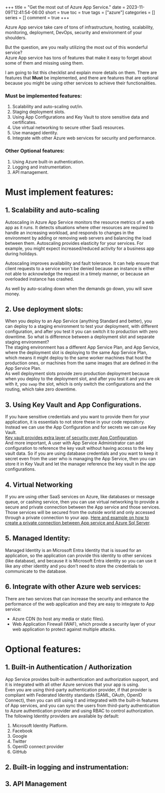 +++
title = "Get the most out of Azure App Service."
date = 2023-11-09T12:41:54-06:00
short = true
toc = true
tags = ["azure"]
categories = []
series = []
comment = true
+++

Azure App service take care of tons of infrastructure, hosting, scalability, monitoring, deployment, DevOps, security and environment of your shoulders.  

But the question, are you really utilizing the most out of this wonderful service?  
Azure App service has tons of features that make it easy to forget about some of them and missing using them.  

I am going to list this checklist and explain more details on them. There are features that **Must** be implemented, and there are features that are optional because you might be using other services to achieve their functionalities.

### Must be implemented features:

1. Scalability and auto-scaling out/in.
2. Staging deployment slots.
3. Using App Configurations and Key Vault to store sensitive data and certificates.  
4. Use virtual networking to secure other SaaS resources.
5. Use managed identity.  
6. Integrate with other Azure web services for security and performance.  

### Other Optional features:
1. Using Azure built-in authentication.
2. Logging and instrumentation.
3. API management.



# Must implement features: 

## 1. Scalability and auto-scaling
Autoscaling in Azure App Service monitors the resource metrics of a web app as it runs. It detects situations where other resources are required to handle an increasing workload, and responds to changes in the environment by adding or removing web servers and balancing the load between them. Autoscaling provides elasticity for your services. For example, you might expect increased/reduced activity for a business app during holidays.

Autoscaling improves availability and fault tolerance. It can help ensure that client requests to a service won't be denied because an instance is either not able to acknowledge the request in a timely manner, or because an overloaded instance has crashed.

As well by auto-scaling down when the demands go down, you will save money.

## 2. Use deployment slots:
When you deploy to an App Service (anything Standard and better), you can deploy to a staging environment to test your deployment, with different configuration, and after you test it you can switch it to production with zero downtime.
So what is difference between a deployment slot and separate staging environment?  
The staging environment has a different App Service Plan, and App Service, where the deployment slot is deploying to the same App Service Plan, which means it might deploy to the same worker machines that host the production ones, or machines from the same images that are defined in the App Service Plan.  
As well deployment slots provide zero production deployment because when you deploy to the deployment slot, and after you test it and you are ok with it, you `swap` the slot, which is only switch the configurations and the routing, which take zero downtime.  


## 3. Using Key Vault and App Configurations.
If you have sensitive credentials and you want to provide them for your application, it is essentials to not store these in your code repository.  Instead we can use the App Configuration and for secrets we can use Key Vault.  
[Key vault provides extra layer of security over App Configuration](https://learn.microsoft.com/en-us/azure/azure-app-configuration/faq#should-i-store-secrets-in-app-configuration).  
And more important, A user with App Service Administrator can add configuration to reference the key vault without having access to the key vault data.  So if you are using database credentials and you want to keep it secret even from the user who is managing the App Service, then you can store it in Key Vault and let the manager reference the key vault in the app configurations.  

## 4. Virtual Networking
If you are using other SaaS services on Azure, like databases or message queue, or cashing service, then you can use virtual networking to provide a secure and private connection between the App service and those services. Those services will be secured from the outside world and only accessed through a private connection to your app.  [Here and example on how to create a private connection between App service and Azure Sql Server](https://www.ghassan.page/posts/2023_01_10_azure_networking_reciep_one/).  

## 5. Managed Identity:
Managed Identity is an Microsoft Entra Identity that is issued for an application, so the application can provide this identity to other services (like database), and because it is Microsoft Entra identity so you can use it like any other identity and you don't need to store the credentials to communicate to the database.  

## 6. Integrate with other Azure web services: 
There are two services that can increase the security and enhance the performance of the web application and they are easy to integrate to App service:  
* Azure CDN (to host any media or static files). 
* Web Application Firewall (WAF), which provide a security layer of your web application to protect against multiple attacks.  

# Optional features:

## 1. Built-in Authentication / Authorization
App Service provides built-in authentication and authorization support, and it is integrated with all other Azure services that your app is using.  
Even you are using third-party authentication provider, if that provider is compliant with Federated Identity standards (SAML, OAuth, OpenID Connect), then you can still using it and integrated with the built-in features of App services, and you can sync the users from third-party authentication to Azure authentication provider and using RBAC to control authorization.
The following Identity providers are available by default:
1. Microsoft Identity Platform.
2. Facebook
3. Google
4. Twitter
5. OpenID connect provider
6. GitHub

## 2. Built-in logging and instrumentation:
## 3. API Management





